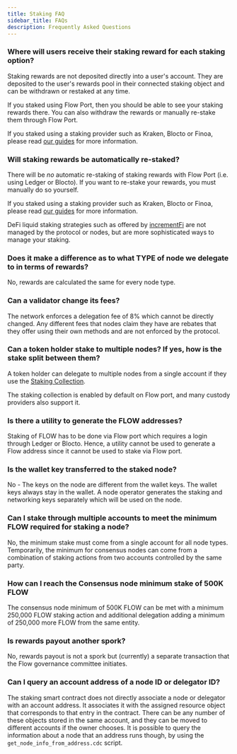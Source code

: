 ```yaml
---
title: Staking FAQ
sidebar_title: FAQs
description: Frequently Asked Questions
---
```


### Where will users receive their staking reward for each staking option?

Staking rewards are not deposited directly into a user's account.
They are deposited to the user's rewards pool in their connected staking object
and can be withdrawn or restaked at any time.

If you staked using Flow Port, then you should be able to see your staking rewards there.
You can also withdraw the rewards or manually re-stake them through Flow Port.

If you staked using a staking provider such as Kraken, Blocto or Finoa,
please read [our guides](../staking/custody-providers.md) for more information.

### Will staking rewards be automatically re-staked?

There will be _no_ automatic re-staking of staking rewards with Flow Port (i.e. using Ledger or Blocto).
If you want to re-stake your rewards, you must manually do so yourself.

If you staked using a staking provider such as Kraken, Blocto or Finoa,
please read [our guides](../staking/custody-providers.md) for more information.

DeFi liquid staking strategies such as offered by [incrementFi](https://app.increment.fi/staking)
are not managed by the protocol or nodes, but are more sophisticated ways
to manage your staking.

### Does it make a difference as to what TYPE of node we delegate to in terms of rewards?

No, rewards are calculated the same for every node type.

### Can a validator change its fees?

The network enforces a delegation fee of 8% which cannot be directly changed.
Any different fees that nodes claim they have are rebates that they
offer using their own methods and are not enforced by the protocol. 

### Can a token holder stake to multiple nodes? If yes, how is the stake split between them?

A token holder can delegate to multiple nodes from a single account if they use the 
[Staking Collection](../staking/staking-collection.mdx).

The staking collection is enabled by default on Flow port, and many custody providers also support it.

### Is there a utility to generate the FLOW addresses?

Staking of FLOW has to be done via Flow port which requires a login through Ledger or Blocto.
Hence, a utility cannot be used to generate a Flow address since it cannot be used to stake via Flow port.

### Is the wallet key transferred to the staked node?

No - The keys on the node are different from the wallet keys. The wallet keys always stay in the wallet.
A node operator generates the staking and networking keys separately which will be used on the node.

### Can I stake through multiple accounts to meet the minimum FLOW required for staking a node?

No, the minimum stake must come from a single account for all node types.
Temporarily, the minimum for consensus nodes can come from a combination
of staking actions from two accounts controlled by the same party.

### How can I reach the Consensus node minimum stake of 500K FLOW

The consensus node minimum of 500K FLOW can be met with a minimum
250,000 FLOW staking action and additional delegation
adding a minimum of 250,000 more FLOW from the same entity.

### Is rewards payout another spork?

No, rewards payout is not a spork but (currently) a separate transaction
that the Flow governance committee initiates.

### Can I query an account address of a node ID or delegator ID?

The staking smart contract does not directly associate a node or delegator with an account address. 
It associates it with the assigned resource object that corresponds to that entry in the contract. 
There can be any number of these objects stored in the same account, 
and they can be moved to different accounts if the owner chooses.
It is possible to query the information about a node that an address runs though, by using the
`get_node_info_from_address.cdc` script.